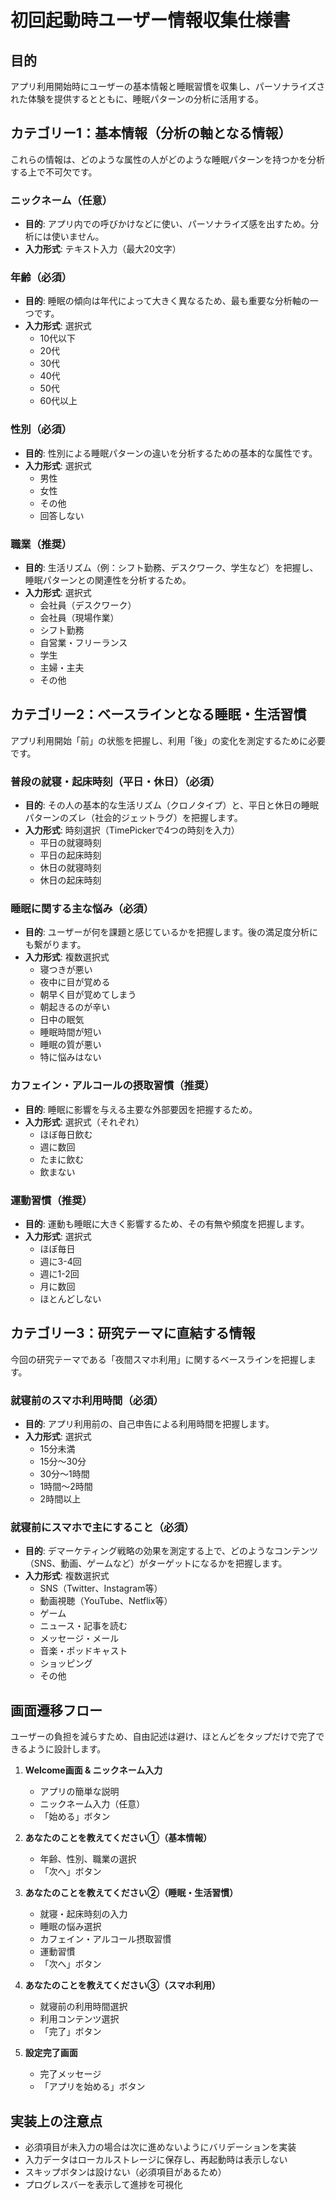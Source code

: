 # 初回起動時ユーザー情報収集仕様書

## 目的
アプリ利用開始時にユーザーの基本情報と睡眠習慣を収集し、パーソナライズされた体験を提供するとともに、睡眠パターンの分析に活用する。

## カテゴリー1：基本情報（分析の軸となる情報）
これらの情報は、どのような属性の人がどのような睡眠パターンを持つかを分析する上で不可欠です。

### ニックネーム（任意）
- **目的**: アプリ内での呼びかけなどに使い、パーソナライズ感を出すため。分析には使いません。
- **入力形式**: テキスト入力（最大20文字）

### 年齢（必須）
- **目的**: 睡眠の傾向は年代によって大きく異なるため、最も重要な分析軸の一つです。
- **入力形式**: 選択式
  - 10代以下
  - 20代
  - 30代
  - 40代
  - 50代
  - 60代以上

### 性別（必須）
- **目的**: 性別による睡眠パターンの違いを分析するための基本的な属性です。
- **入力形式**: 選択式
  - 男性
  - 女性
  - その他
  - 回答しない

### 職業（推奨）
- **目的**: 生活リズム（例：シフト勤務、デスクワーク、学生など）を把握し、睡眠パターンとの関連性を分析するため。
- **入力形式**: 選択式
  - 会社員（デスクワーク）
  - 会社員（現場作業）
  - シフト勤務
  - 自営業・フリーランス
  - 学生
  - 主婦・主夫
  - その他

## カテゴリー2：ベースラインとなる睡眠・生活習慣
アプリ利用開始「前」の状態を把握し、利用「後」の変化を測定するために必要です。

### 普段の就寝・起床時刻（平日・休日）（必須）
- **目的**: その人の基本的な生活リズム（クロノタイプ）と、平日と休日の睡眠パターンのズレ（社会的ジェットラグ）を把握します。
- **入力形式**: 時刻選択（TimePickerで4つの時刻を入力）
  - 平日の就寝時刻
  - 平日の起床時刻
  - 休日の就寝時刻
  - 休日の起床時刻

### 睡眠に関する主な悩み（必須）
- **目的**: ユーザーが何を課題と感じているかを把握します。後の満足度分析にも繋がります。
- **入力形式**: 複数選択式
  - 寝つきが悪い
  - 夜中に目が覚める
  - 朝早く目が覚めてしまう
  - 朝起きるのが辛い
  - 日中の眠気
  - 睡眠時間が短い
  - 睡眠の質が悪い
  - 特に悩みはない

### カフェイン・アルコールの摂取習慣（推奨）
- **目的**: 睡眠に影響を与える主要な外部要因を把握するため。
- **入力形式**: 選択式（それぞれ）
  - ほぼ毎日飲む
  - 週に数回
  - たまに飲む
  - 飲まない

### 運動習慣（推奨）
- **目的**: 運動も睡眠に大きく影響するため、その有無や頻度を把握します。
- **入力形式**: 選択式
  - ほぼ毎日
  - 週に3-4回
  - 週に1-2回
  - 月に数回
  - ほとんどしない

## カテゴリー3：研究テーマに直結する情報
今回の研究テーマである「夜間スマホ利用」に関するベースラインを把握します。

### 就寝前のスマホ利用時間（必須）
- **目的**: アプリ利用前の、自己申告による利用時間を把握します。
- **入力形式**: 選択式
  - 15分未満
  - 15分～30分
  - 30分～1時間
  - 1時間～2時間
  - 2時間以上

### 就寝前にスマホで主にすること（必須）
- **目的**: デマーケティング戦略の効果を測定する上で、どのようなコンテンツ（SNS、動画、ゲームなど）がターゲットになるかを把握します。
- **入力形式**: 複数選択式
  - SNS（Twitter、Instagram等）
  - 動画視聴（YouTube、Netflix等）
  - ゲーム
  - ニュース・記事を読む
  - メッセージ・メール
  - 音楽・ポッドキャスト
  - ショッピング
  - その他

## 画面遷移フロー
ユーザーの負担を減らすため、自由記述は避け、ほとんどをタップだけで完了できるように設計します。

1. **Welcome画面 & ニックネーム入力**
   - アプリの簡単な説明
   - ニックネーム入力（任意）
   - 「始める」ボタン

2. **あなたのことを教えてください①（基本情報）**
   - 年齢、性別、職業の選択
   - 「次へ」ボタン

3. **あなたのことを教えてください②（睡眠・生活習慣）**
   - 就寝・起床時刻の入力
   - 睡眠の悩み選択
   - カフェイン・アルコール摂取習慣
   - 運動習慣
   - 「次へ」ボタン

4. **あなたのことを教えてください③（スマホ利用）**
   - 就寝前の利用時間選択
   - 利用コンテンツ選択
   - 「完了」ボタン

5. **設定完了画面**
   - 完了メッセージ
   - 「アプリを始める」ボタン

## 実装上の注意点
- 必須項目が未入力の場合は次に進めないようにバリデーションを実装
- 入力データはローカルストレージに保存し、再起動時は表示しない
- スキップボタンは設けない（必須項目があるため）
- プログレスバーを表示して進捗を可視化